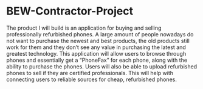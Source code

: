 # BEW-Contractor-Project



The product I will build is an application for buying and selling professionally refurbished phones. A large amount of people nowadays do not want to purchase the newest and best products, the old products still work for them and they don’t see any value in purchasing the latest and greatest technology. This application will allow users to browse through phones and essentially get a “PhoneFax” for each phone, along with the ability to purchase the phones. Users will also be able to upload refurbished phones to sell if they are certified professionals. This will help with connecting users to reliable sources for cheap, refurbished phones.
